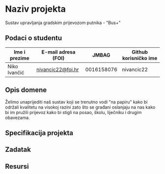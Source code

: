 
# Naziv projekta
Sustav upravljanja gradskim prijevozom putnika - "Bus+"

## Podaci o studentu

Ime i prezime | E-mail adresa (FOI) | JMBAG | Github korisničko ime
------------  | ------------------- | ----- | ---------------------
Niko Ivančić | nivancic22@foi.hr | 0016158076 | nivancic22


## Opis domene
Želimo unaprijediti naš sustav koji se trenutno vodi "na papiru" kako bi održali kvalitetu na visokoj razini zato što se građani oslanjaju na nas kako bi im pružili prijevoz kako bi stigli na posao, školu, liječniku i drugim obavezama.

## Specifikacija projekta


## Zadatak


## Resursi


